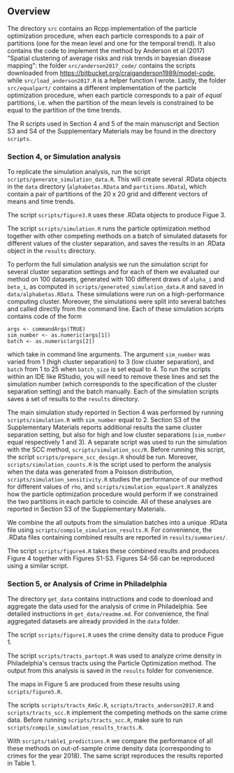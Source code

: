 ## Overview

The directory `src` contains an Rcpp implementation of the particle optimization procedure, when each particle corresponds to a pair of partitions (one for the mean level and one for the temporal trend).
It also contains the code to implement the method by Anderson et al (2017) "Spatial clustering of average risks and risk trends in bayesian disease mapping": the folder `src/anderson2017_code/` contains the scripts downloaded from https://bitbucket.org/craiganderson1989/model-code, while `src/load_anderson2017.R` is a helper function I wrote. 
Lastly, the folder `src/equalpart/` contains a different implementation of the particle optimization procedure, when each particle corresponds to a pair of *equal* partitions, i.e. when the partition of the mean levels is constrained to be equal to the partition of the time trends.

The R scripts used in Section 4 and 5 of the main manuscript and Section S3 and S4 of the Supplementary Materials may be found in the directory `scripts`.

### Section 4, or Simulation analysis

To replicate the simulation analysis, run the script `scripts/generate_simulation_data.R`. This will create several .RData objects in the `data` directory (`alphabetas.RData` and `partitions.RData`), which contain a pair of partitions of the 20 x 20 grid and different vectors of means and time trends.

The script `scripts/figure3.R` uses these .RData objects to produce Figue 3.

The script `scripts/simulation.R` runs the particle optimization method together with other competing methods on a batch of simulated datasets for different values of the cluster separation, and saves the results in an .RData object in the `results` directory.

To perform the full simulation analysis we run the simulation script for several cluster separation settings and for each of them we evaluated our method on 100 datasets, generated with 100 different draws of `alpha_i` and `beta_i`, as computed in `scripts/generated_simulation_data.R` and saved in `data/alphabetas.RData`. These simulations were run on a high-performance computing cluster. Moreover, the simulations were split into several batches and called directly from the command line. Each of these simulation scripts contains code of the form
```{r}
args <- commandArgs(TRUE)
sim_number <- as.numeric(args[1])
batch <- as.numeric(args[2])
```
which take in command line arguments. The argument `sim_number` was varied from 1 (high cluster separation) to 3 (low cluster separation), and `batch` from 1 to 25 when `batch_size` is set equal to 4.
To run the scripts within an IDE like RStudio, you will need to remove these lines and set the simulation number (which corresponds to the specification of the cluster separation setting) and the batch manually. Each of the simulation scripts saves a set of results to the `results` directory.

The main simulation study reported in Section 4 was performed by running `scripts/simulation.R` with `sim_number` equal to 2. Section S3 of the Supplementary Materials reports additional results the same cluster separation setting, but also for high and low cluster separations (`sim_number` equal respectively 1 and 3). 
A separate script was used to run the simulation with the SCC method, `scripts/simulation_scc/R`. Before running this script, the script `scripts/prepare_scc_design.R` should be run. 
Moreover, `scripts/simulation_counts.R` is the script used to perform the analysis when the data was generated from a Poisson distribution, `scripts/simulation_sensitivity.R` studies the performance of our method for different values of `rho`, and `scripts/simulation_equalpart.R` analyzes how the particle optimization procedure would perform if we constrained the two partitions in each particle to coincide. All of these analyses are reported in Section S3 of the Supplementary Materials.

We combine the all outputs from the simulation batches into a unique .RData file using `scripts/compile_simulation_results.R`. For convenience, the .RData files containing combined results are reported in `results/summaries/`.

The script `scripts/figure4.R` takes these combined results and produces Figure 4 together with Figures S1-S3. Figures S4-S6 can be reproduced using a similar script.

### Section 5, or Analysis of Crime in Philadelphia

The directory `get_data` contains instructions and code to download and aggregate the data used for the analysis of crime in Philadelphia. See detailed instructions in `get_data/readme.md`. For convenience, the final aggregated datasets are already provided in the `data` folder.

The script `scripts/figure1.R` uses the crime density data to produce Figue 1.

The script `scripts/tracts_partopt.R` was used to analyze crime density in Philadelphia's census tracts using the Particle Optimization method. The output from this analysis is saved in the `results` folder for convenience.

The maps in Figure 5 are produced from these results using `scripts/figure5.R`.

The scripts `scripts/tracts_KmSc.R`, `scripts/tracts_anderson2017.R` and `scripts/tracts_scc.R` implement the competing methods on the same crime data. Before running `scripts/tracts_scc.R`, make sure to run `scripts/compile_simulation_results_tracts.R`.

With `scripts/table1_predictions.R` we compare the performance of all these methods on out-of-sample crime density data (corresponding to crimes for the year 2018). The same script reproduces the results reported in Table 1.
